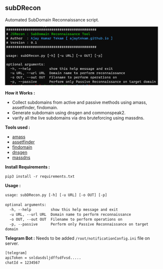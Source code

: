 ## subDRecon 

Automated SubDomain Reconnaissance script. 

![](sc.png)   

__How it Works :__     

* Collect subdomains from active and passive methods using amass, assetfinder, findomain. 
* Generate subdomain using dnsgen and commonspeak2.  
* varify all the live subdomains via dns bruteforcing using massdns.     

__Tools used :__      

* [amass](https://github.com/OWASP/Amass)   
* [assetfinder](https://github.com/tomnomnom/assetfinder)   
* [findomain](https://github.com/Findomain/Findomain)  
* [dnsgen](https://github.com/ProjectAnte/dnsgen)   
* [massdns](https://github.com/blechschmidt/massdns)   

__Install Requirements :__   

```  
pip3 install -r requirements.txt
```  

__Usage :__     

```  
usage: subDRecon.py [-h] [-u URL] [-o OUT] [-p]

optional arguments:
  -h, --help         show this help message and exit
  -u URL, --url URL  Domain name to perform reconnaissance
  -o OUT, --out OUT  Filename to perform operations on
  -p, --passive      Perform only Passive Reconnaissance on target domain
```  


__Telegram Bot :__ Needs to be added `/root/notificationConfig.ini` file on server.    

```
[telegram]
apiToken = snldasdsljdffsdfvsd.....
chatId = 1234567
```
